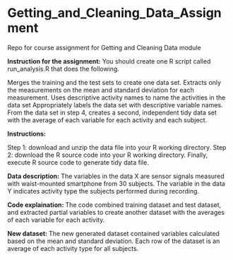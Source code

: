 # Getting_and_Cleaning_Data_Assignment
Repo for course assignment for Getting and Cleaning Data module

<b>Instruction for the assignment:</b>
You should create one R script called run_analysis.R that does the following.

Merges the training and the test sets to create one data set.
Extracts only the measurements on the mean and standard deviation for each measurement.
Uses descriptive activity names to name the activities in the data set
Appropriately labels the data set with descriptive variable names.
From the data set in step 4, creates a second, independent tidy data set with the average of each variable for each activity and each subject.

<b>Instructions:</b>

Step 1: download and unzip the data file into your R working directory.
Step 2: download the R source code into your R working directory.
Finally, execute R source code to generate tidy data file.

<b> Data description:</b>
The variables in the data X are sensor signals measured with waist-mounted smartphone from 30 subjects. The variable in the data Y indicates activity type the subjects performed during recording.

<b> Code explaination: </b>
The code combined training dataset and test dataset, and extracted partial variables to create another dataset with the averages of each variable for each activity.

<b> New dataset: </b>
The new generated dataset contained variables calculated based on the mean and standard deviation. Each row of the dataset is an average of each activity type for all subjects.

